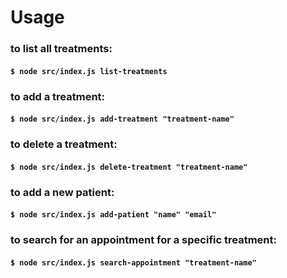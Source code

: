 # Usage 

### to list all treatments:
#### `$ node src/index.js list-treatments` 

### to add a treatment:
#### `$ node src/index.js add-treatment "treatment-name"`

### to delete a treatment:
#### `$ node src/index.js delete-treatment "treatment-name"`

### to add a new patient:
#### `$ node src/index.js add-patient "name" "email"`

### to search for an appointment for a specific treatment:
#### `$ node src/index.js search-appointment "treatment-name"`


